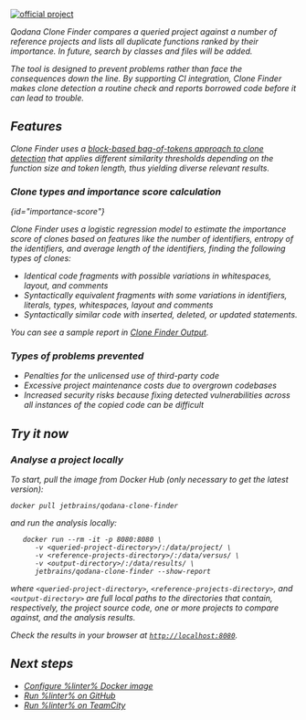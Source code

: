 [//]: # (title: Qodana Clone Finder)

[![official project](https://jb.gg/badges/official-flat-square.svg)](https://confluence.jetbrains.com/display/ALL/JetBrains+on+GitHub)

<var name="linter" value="Qodana Clone Finder"/>

<note>

<include src="lib_qd.xml" include-id="supported-techs">
    <var name="linter" value="Qodana Clone Finder"/>
    </include>

</note>

Qodana Clone Finder compares a queried project against a number of reference projects and lists all duplicate functions ranked by their importance. 
In future, search by classes and files will be added.

The tool is designed to prevent problems rather than face the consequences down the line. By supporting CI integration, Clone Finder makes clone detection a routine check and reports borrowed code before it can lead to trouble.

## Features

Clone Finder uses a [block-based bag-of-tokens approach to clone detection](https://arxiv.org/pdf/2002.05204.pdf) that applies different similarity thresholds depending on the function size and token length, thus yielding diverse relevant results.

### Clone types and importance score calculation
{id="importance-score"}

Clone Finder uses a logistic regression model to estimate the importance score of clones based on features like the number of identifiers, entropy of the identifiers, and average length of the identifiers, finding the following types of clones:
* Identical code fragments with possible variations in whitespaces, layout, and comments
* Syntactically equivalent fragments with some variations in identifiers, literals, types, whitespaces, layout and comments
* Syntactically similar code with inserted, deleted, or updated statements.

You can see a sample report in [Clone Finder Output](clone-finder-output.md).

### Types of problems prevented

* Penalties for the unlicensed use of third-party code
* Excessive project maintenance costs due to overgrown codebases
* Increased security risks because fixing detected vulnerabilities across all instances of the copied code can be difficult

<tip>

<include src="lib_qd.xml" include-id="qodana-playground-tip">
    <var name="qodana-playground-url" value="https://qodana.teamcity.com/project/Hosted_Root_CloneFinderExample?mode=builds#all-projects"/>
    <var name="linter" value="Qodana Clone Finder"/>
</include>

</tip>

## Try it now

### Analyse a project locally

To start, pull the image from Docker Hub (only necessary to get the latest version):

```shell
docker pull jetbrains/qodana-clone-finder
```

and run the analysis locally:

```shell
   docker run --rm -it -p 8080:8080 \
      -v <queried-project-directory>/:/data/project/ \
      -v <reference-projects-directory>/:/data/versus/ \ 
      -v <output-directory>/:/data/results/ \
      jetbrains/qodana-clone-finder --show-report
   ```

where `<queried-project-directory>`, `<reference-projects-directory>`,  and `<output-directory>` are full local paths to the directories that contain, respectively, the project source code, one or more projects to compare against, and the analysis results.

Check the results in your browser at [`http://localhost:8080`](http://localhost:8080).

## Next steps

- <a href="clone-finder-docker-readme.md">Configure %linter% Docker image</a>
- <a href="clone-finder-github-action.md">Run %linter% on GitHub</a>
-  <a href="clone-finder-teamcity-plugin.md">Run %linter% on TeamCity</a>